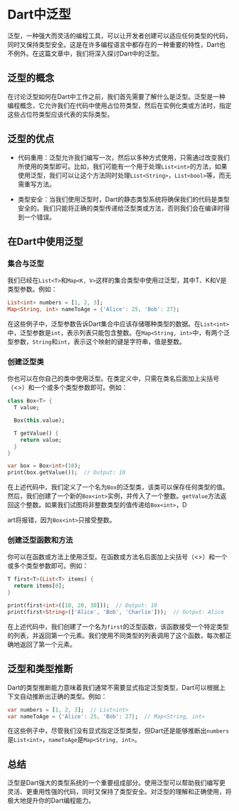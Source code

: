 # Dart中泛型

泛型，一种强大而灵活的编程工具，可以让开发者创建可以适应任何类型的代码，同时又保持类型安全。这是在许多编程语言中都存在的一种重要的特性，Dart也不例外。在这篇文章中，我们将深入探讨Dart中的泛型。

## 泛型的概念

在讨论泛型如何在Dart中工作之前，我们首先需要了解什么是泛型。泛型是一种编程概念，它允许我们在代码中使用占位符类型，然后在实例化类或方法时，指定这些占位符类型应该代表的实际类型。

## 泛型的优点

- 代码重用：泛型允许我们编写一次，然后以多种方式使用，只需通过改变我们所使用的类型即可。比如，我们可能有一个用于处理`List<int>`的方法，如果使用泛型，我们可以让这个方法同时处理`List<String>`，`List<bool>`等，而无需重写方法。

- 类型安全：当我们使用泛型时，Dart的静态类型系统将确保我们的代码是类型安全的。我们只能将正确的类型传递给泛型类或方法，否则我们会在编译时得到一个错误。

## 在Dart中使用泛型

### 集合与泛型

我们已经在`List<T>`和`Map<K, V>`这样的集合类型中使用过泛型，其中T、K和V是类型参数。例如：

```dart
List<int> numbers = [1, 2, 3];
Map<String, int> nameToAge = {'Alice': 25, 'Bob': 27};
```

在这些例子中，泛型参数告诉Dart集合中应该存储哪种类型的数据。在`List<int>`中，泛型参数是`int`，表示列表只能包含整数。在`Map<String, int>`中，有两个泛型参数，`String`和`int`，表示这个映射的键是字符串，值是整数。

### 创建泛型类

你也可以在你自己的类中使用泛型。在类定义中，只需在类名后面加上尖括号（<>）和一个或多个类型参数即可。例如：

```dart
class Box<T> {
  T value;

  Box(this.value);

  T getValue() {
    return value;
  }
}

var box = Box<int>(10);
print(box.getValue());  // Output: 10
```

在上述代码中，我们定义了一个名为`Box`的泛型类，该类可以保存任何类型的值。然后，我们创建了一个新的`Box<int>`实例，并传入了一个整数。`getValue`方法返回这个整数。如果我们试图将非整数类型的值传递给`Box<int>`，D

art将报错，因为`Box<int>`只接受整数。

### 创建泛型函数和方法

你可以在函数或方法上使用泛型。在函数或方法名后面加上尖括号（<>）和一个或多个类型参数即可。例如：

```dart
T first<T>(List<T> items) {
  return items[0];
}

print(first<int>([10, 20, 30]));  // Output: 10
print(first<String>(['Alice', 'Bob', 'Charlie']));  // Output: Alice
```

在上述代码中，我们创建了一个名为`first`的泛型函数，该函数接受一个特定类型的列表，并返回第一个元素。我们使用不同类型的列表调用了这个函数，每次都正确地返回了第一个元素。

## 泛型和类型推断

Dart的类型推断能力意味着我们通常不需要显式指定泛型类型，Dart可以根据上下文自动推断出正确的类型。例如：

```dart
var numbers = [1, 2, 3];  // List<int>
var nameToAge = {'Alice': 25, 'Bob': 27};  // Map<String, int>
```

在这些例子中，尽管我们没有显式指定泛型类型，但Dart还是能够推断出`numbers`是`List<int>`，`nameToAge`是`Map<String, int>`。

## 总结

泛型是Dart强大的类型系统的一个重要组成部分。使用泛型可以帮助我们编写更灵活、更重用性强的代码，同时又保持了类型安全。对泛型的理解和正确使用，将极大地提升你的Dart编程能力。